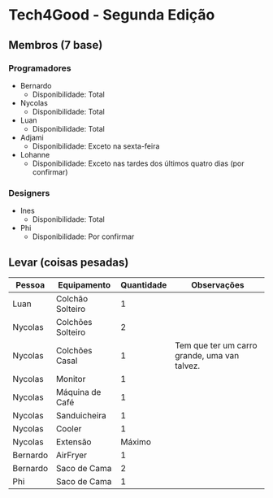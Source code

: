 # Tech4Good - Segunda Edição

## Membros (7 base)

### Programadores

- Bernardo
  - Disponibilidade: Total
- Nycolas
  - Disponibilidade: Total
- Luan
  - Disponibilidade: Total
- Adjami
  - Disponibilidade: Exceto na sexta-feira
- Lohanne
  - Disponibilidade: Exceto nas tardes dos últimos quatro dias (por confirmar)

### Designers

- Ines
  - Disponibilidade: Total
- Phi
  - Disponibilidade: Por confirmar

## Levar (coisas pesadas)

| Pessoa   | Equipamento       | Quantidade | Observações                                  |
| -------- | ----------------- | ---------- | -------------------------------------------- |
| Luan     | Colchão Solteiro  | 1          |                                              |
| Nycolas  | Colchões Solteiro | 2          |                                              |
| Nycolas  | Colchões Casal    | 1          | Tem que ter um carro grande, uma van talvez. |
| Nycolas  | Monitor           | 1          |                                              |
| Nycolas  | Máquina de Café   | 1          |                                              |
| Nycolas  | Sanduicheira      | 1          |                                              |
| Nycolas  | Cooler            | 1          |                                              |
| Nycolas  | Extensão          | Máximo     |                                              |
| Bernardo | AirFryer          | 1          |                                              |
| Bernardo | Saco de Cama      | 2          |                                              |
| Phi      | Saco de Cama      | 1          |                                              |

